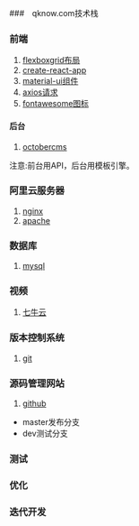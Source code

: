 ###　qknow.com技术栈


### 前端
1. [flexboxgrid布局](https://github.com/kristoferjoseph/flexboxgrid)
2. [create-react-app](https://github.com/facebookincubator/create-react-app)
3. [material-ui组件](https://github.com/callemall/material-ui)  
4. [axios请求](https://github.com/mzabriskie/axios)
5. [fontawesome图标](http://fontawesome.io/)

#### 后台
1. [octobercms](http://octobercms.com/)

注意:前台用API，后台用模板引擎。



### 阿里云服务器
1. [nginx](http://nginx.org/)
2. [apache](http://www.apache.org/)



### 数据库
1. [mysql](https://www.mysql.com/)

### 视频
1. [七牛云](http://www.qiniu.com/)

### 版本控制系统
1. [git](https://git-scm.com/)


### 源码管理网站
1. [github](https://github.com/)
  * master发布分支
  * dev测试分支


### 测试
### 优化
### 迭代开发
